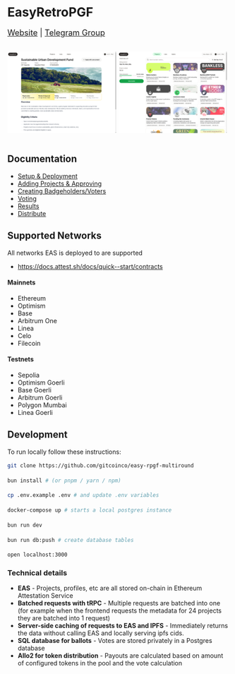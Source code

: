 # EasyRetroPGF

<div style="font-size:18px">

<a href="https://easyretropgf.xyz">Website</a>
<span>|</span>
<a href="https://t.me/+0oycDCvX3QY1NjEx">Telegram Group</a>

</div>

<div style="display:flex">

[<img width="49%" src="./docs/images/screenshot_landing_project.png">](https://easyretropgf.xyz/sustainable-urban-development)
[<img width="49%" src="./docs/images/screenshot.png">](https://easyretropgf.xyz/sustainable-urban-development/projects)

</div>

## Documentation

- [Setup & Deployment](./docs/01_setup.md)
- [Adding Projects & Approving](./docs/02_adding_projects.md)
- [Creating Badgeholders/Voters](./docs/03_creating_badgeholders.md)
- [Voting](./docs/04_voting.md)
- [Results](./docs/06_results.md)
- [Distribute](./docs/07_distribute.md)

## Supported Networks

All networks EAS is deployed to are supported

- https://docs.attest.sh/docs/quick--start/contracts

#### Mainnets

- Ethereum
- Optimism
- Base
- Arbitrum One
- Linea
- Celo
- Filecoin

#### Testnets

- Sepolia
- Optimism Goerli
- Base Goerli
- Arbitrum Goerli
- Polygon Mumbai
- Linea Goerli

## Development

To run locally follow these instructions:

```sh
git clone https://github.com/gitcoinco/easy-rpgf-multiround

bun install # (or pnpm / yarn / npm)

cp .env.example .env # and update .env variables

docker-compose up # starts a local postgres instance

bun run dev

bun run db:push # create database tables

open localhost:3000
```

### Technical details

- **EAS** - Projects, profiles, etc are all stored on-chain in Ethereum Attestation Service
- **Batched requests with tRPC** - Multiple requests are batched into one (for example when the frontend requests the metadata for 24 projects they are batched into 1 request)
- **Server-side caching of requests to EAS and IPFS** - Immediately returns the data without calling EAS and locally serving ipfs cids.
- **SQL database for ballots** - Votes are stored privately in a Postgres database
- **Allo2 for token distribution** - Payouts are calculated based on amount of configured tokens in the pool and the vote calculation
